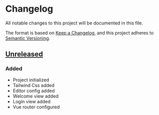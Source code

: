 # Changelog
All notable changes to this project will be documented in this file.

The format is based on [Keep a Changelog](https://keepachangelog.com/en/1.0.0/),
and this project adheres to [Semantic Versioning](https://semver.org/spec/v2.0.0.html).

## [Unreleased]
### Added
- Project initialized
- Tailwind Css added
- Editor config added
- Welcome view added
- Login view added
- Vue router configured

[Unreleased]: https://github.com/JuanZea/capilog-frontend
